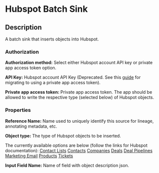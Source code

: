 # Hubspot Batch Sink
Description
-----------
A batch sink that inserts objects into Hubspot.

### Authorization

**Authorization method:** Select either Hubspot account API key or private app access token option.

**API Key:** Hubspot account API Key (Deprecated. See this [guide](https://developers.hubspot.com/docs/api/migrate-an-api-key-integration-to-a-private-app) for migrating to using a private app access token).

**Private app access token:** Private app access token. The app should be allowed to write the respective type (selected below) of Hubspot objects.

### Properties

**Reference Name:** Name used to uniquely identify this source for lineage, annotating metadata, etc.

**Object type:** The type of Hubspot objects to be inserted.

The currently available options are below (follow the links for Hubspot documentation):
  [Contact Lists](https://developers.hubspot.com/docs/methods/lists/create_list)
  [Contacts](https://developers.hubspot.com/docs/methods/contacts/create_contact)
  [Companies](https://developers.hubspot.com/docs/methods/companies/create_company)
  [Deals](https://developers.hubspot.com/docs/methods/deals/create_deal)
  [Deal Pipelines](https://developers.hubspot.com/docs/methods/pipelines/create_new_pipeline)
  [Marketing Email](https://developers.hubspot.com/docs/methods/cms_email/create-a-new-marketing-email)
  [Products](https://developers.hubspot.com/docs/methods/products/create-product)
  [Tickets](https://developers.hubspot.com/docs/methods/tickets/create-ticket)
  
  
  **Input Field Name:** Name of field with object description json.